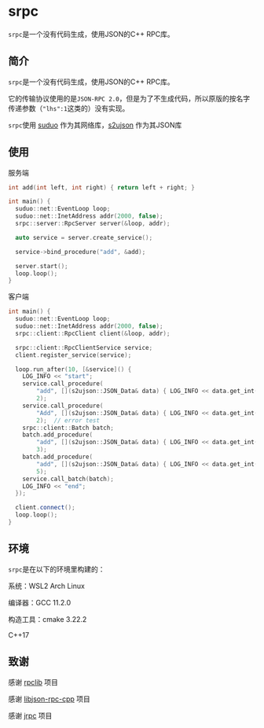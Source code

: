 # srpc
`srpc`是一个没有代码生成，使用JSON的C++ RPC库。

## 简介
`srpc`是一个没有代码生成，使用JSON的C++ RPC库。

它的传输协议使用的是`JSON-RPC 2.0`，但是为了不生成代码，所以原版的按名字传递参数（`"lhs":1`这类的）没有实现。

`srpc`使用 [suduo](https://github.com/OliverSu15/suduo) 作为其网络库，[s2ujson](https://github.com/OliverSu15/s2ujson) 作为其JSON库

## 使用
服务端
```cpp
int add(int left, int right) { return left + right; }

int main() {
  suduo::net::EventLoop loop;
  suduo::net::InetAddress addr(2000, false);
  srpc::server::RpcServer server(&loop, addr);

  auto service = server.create_service();

  service->bind_procedure("add", &add);

  server.start();
  loop.loop();
}
```
客户端
```cpp
int main() {
  suduo::net::EventLoop loop;
  suduo::net::InetAddress addr(2000, false);
  srpc::client::RpcClient client(&loop, addr);

  srpc::client::RpcClientService service;
  client.register_service(service);

  loop.run_after(10, [&service]() {
    LOG_INFO << "start";
    service.call_procedure(
        "add", [](s2ujson::JSON_Data& data) { LOG_INFO << data.get_int(); }, 1,
        2);
    service.call_procedure(
        "Add", [](s2ujson::JSON_Data& data) { LOG_INFO << data.get_int(); }, 1,
        2);  // error test
    srpc::client::Batch batch;
    batch.add_procedure(
        "add", [](s2ujson::JSON_Data& data) { LOG_INFO << data.get_int(); }, 2,
        3);
    batch.add_procedure(
        "add", [](s2ujson::JSON_Data& data) { LOG_INFO << data.get_int(); }, 5,
        5);
    service.call_batch(batch);
    LOG_INFO << "end";
  });

  client.connect();
  loop.loop();
}
```

## 环境
`srpc`是在以下的环境里构建的：

系统：WSL2 Arch Linux

编译器：GCC 11.2.0

构造工具：cmake 3.22.2

C++17

## 致谢
感谢 [rpclib](https://github.com/rpclib/rpclib) 项目

感谢 [libjson-rpc-cpp](https://github.com/cinemast/libjson-rpc-cpp) 项目

感谢 [jrpc](https://github.com/guangqianpeng/jrpc) 项目
